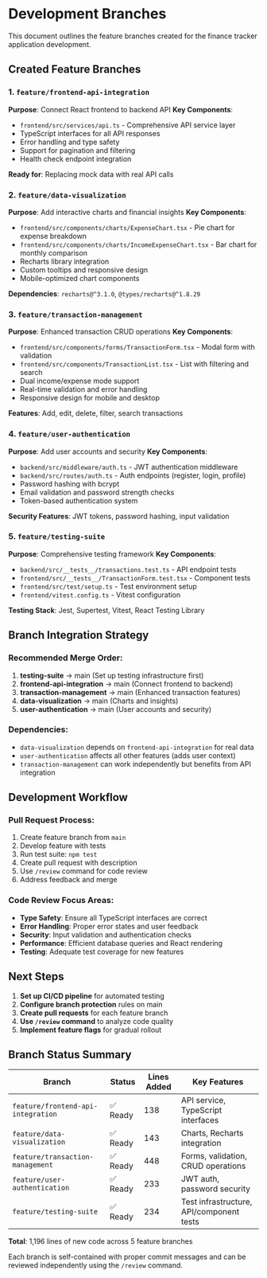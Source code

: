 # Development Branches

This document outlines the feature branches created for the finance tracker application development.

## Created Feature Branches

### 1. `feature/frontend-api-integration`
**Purpose**: Connect React frontend to backend API
**Key Components**:
- `frontend/src/services/api.ts` - Comprehensive API service layer
- TypeScript interfaces for all API responses
- Error handling and type safety
- Support for pagination and filtering
- Health check endpoint integration

**Ready for**: Replacing mock data with real API calls

### 2. `feature/data-visualization`
**Purpose**: Add interactive charts and financial insights
**Key Components**:
- `frontend/src/components/charts/ExpenseChart.tsx` - Pie chart for expense breakdown
- `frontend/src/components/charts/IncomeExpenseChart.tsx` - Bar chart for monthly comparison
- Recharts library integration
- Custom tooltips and responsive design
- Mobile-optimized chart components

**Dependencies**: `recharts@^3.1.0`, `@types/recharts@^1.8.29`

### 3. `feature/transaction-management`
**Purpose**: Enhanced transaction CRUD operations
**Key Components**:
- `frontend/src/components/forms/TransactionForm.tsx` - Modal form with validation
- `frontend/src/components/TransactionList.tsx` - List with filtering and search
- Dual income/expense mode support
- Real-time validation and error handling
- Responsive design for mobile and desktop

**Features**: Add, edit, delete, filter, search transactions

### 4. `feature/user-authentication`
**Purpose**: Add user accounts and security
**Key Components**:
- `backend/src/middleware/auth.ts` - JWT authentication middleware
- `backend/src/routes/auth.ts` - Auth endpoints (register, login, profile)
- Password hashing with bcrypt
- Email validation and password strength checks
- Token-based authentication system

**Security Features**: JWT tokens, password hashing, input validation

### 5. `feature/testing-suite`
**Purpose**: Comprehensive testing framework
**Key Components**:
- `backend/src/__tests__/transactions.test.ts` - API endpoint tests
- `frontend/src/__tests__/TransactionForm.test.tsx` - Component tests
- `frontend/src/test/setup.ts` - Test environment setup
- `frontend/vitest.config.ts` - Vitest configuration

**Testing Stack**: Jest, Supertest, Vitest, React Testing Library

## Branch Integration Strategy

### Recommended Merge Order:
1. **testing-suite** → main (Set up testing infrastructure first)
2. **frontend-api-integration** → main (Connect frontend to backend)
3. **transaction-management** → main (Enhanced transaction features)
4. **data-visualization** → main (Charts and insights)
5. **user-authentication** → main (User accounts and security)

### Dependencies:
- `data-visualization` depends on `frontend-api-integration` for real data
- `user-authentication` affects all other features (adds user context)
- `transaction-management` can work independently but benefits from API integration

## Development Workflow

### Pull Request Process:
1. Create feature branch from `main`
2. Develop feature with tests
3. Run test suite: `npm test`
4. Create pull request with description
5. Use `/review` command for code review
6. Address feedback and merge

### Code Review Focus Areas:
- **Type Safety**: Ensure all TypeScript interfaces are correct
- **Error Handling**: Proper error states and user feedback
- **Security**: Input validation and authentication checks
- **Performance**: Efficient database queries and React rendering
- **Testing**: Adequate test coverage for new features

## Next Steps

1. **Set up CI/CD pipeline** for automated testing
2. **Configure branch protection** rules on main
3. **Create pull requests** for each feature branch
4. **Use `/review` command** to analyze code quality
5. **Implement feature flags** for gradual rollout

## Branch Status Summary

| Branch | Status | Lines Added | Key Features |
|--------|--------|-------------|--------------|
| `feature/frontend-api-integration` | ✅ Ready | 138 | API service, TypeScript interfaces |
| `feature/data-visualization` | ✅ Ready | 143 | Charts, Recharts integration |
| `feature/transaction-management` | ✅ Ready | 448 | Forms, validation, CRUD operations |
| `feature/user-authentication` | ✅ Ready | 233 | JWT auth, password security |
| `feature/testing-suite` | ✅ Ready | 234 | Test infrastructure, API/component tests |

**Total**: 1,196 lines of new code across 5 feature branches

Each branch is self-contained with proper commit messages and can be reviewed independently using the `/review` command.